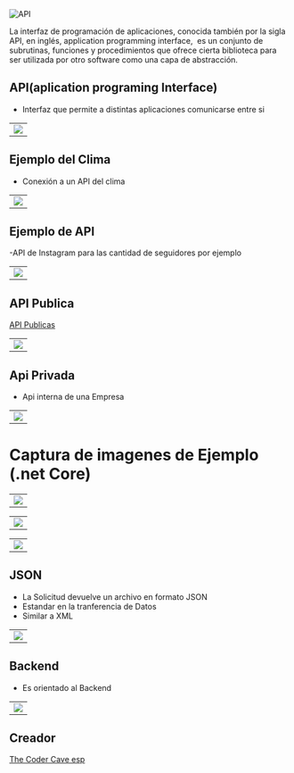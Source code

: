 <img src="images/API.jpg" align="center" title="API">

La interfaz de programación de aplicaciones, conocida también por la sigla API, en inglés, application programming interface, ​ es un conjunto de subrutinas, funciones y procedimientos que ofrece cierta biblioteca para ser utilizada por otro software como una capa de abstracción.

## API(aplication programing Interface)

- Interfaz que permite a distintas aplicaciones comunicarse entre si

<table align="center">
  <tr>
    <td align="center" style="padding=0;width=50%;">
      <img align="center" style="padding=0;" src="./images/Api4.png" />
    </td>
  </tr>
</table>


## Ejemplo del Clima

- Conexión a un API del clima


<table align="center">
  <tr>
    <td align="center" style="padding=0;width=50%;">
      <img align="center" style="padding=0;" src="./images/demo.png" />
    </td>
  </tr>
</table>

## Ejemplo de API

-API de Instagram para las cantidad de seguidores por ejemplo

<table align="center">
  <tr>
    <td align="center" style="padding=0;width=50%;">
      <img align="center" style="padding=0;" src="./images/demo1.png" />
    </td>
  </tr>
</table>

## API Publica

[API Publicas](https://public-apis.io/)

<table align="center">
  <tr>
    <td align="center" style="padding=0;width=50%;">
      <img align="center" style="padding=0;" src="./images/demo2.png" />
    </td>
  </tr>
</table>

## Api Privada

- Api interna de una Empresa

<table align="center">
  <tr>
    <td align="center" style="padding=0;width=50%;">
      <img align="center" style="padding=0;" src="./images/demo4.png" />
    </td>
  </tr>
</table>


# Captura de imagenes de Ejemplo (.net Core)

<table align="center">
  <tr>
    <td align="center" style="padding=0;width=50%;">
      <img align="center" style="padding=0;" src="./images/Api1.png" />
    </td>
  </tr>
</table>

<table align="center">
  <tr>
    <td align="center" style="padding=0;width=50%;">
      <img align="center" style="padding=0;" src="./images/Api2.png" />
    </td>
  </tr>
</table>

<table align="center">
  <tr>
    <td align="center" style="padding=0;width=50%;">
      <img align="center" style="padding=0;" src="./images/Api3.png" />
    </td>
  </tr>
</table>

## JSON

- La Solicitud devuelve un archivo en formato JSON
- Estandar en la tranferencia de Datos
- Similar a XML


<table align="center">
  <tr>
    <td align="center" style="padding=0;width=50%;">
      <img align="center" style="padding=0;" src="./images/demo3.png" />
    </td>
  </tr>
</table>

## Backend

- Es orientado al Backend

<table align="center">
  <tr>
    <td align="center" style="padding=0;width=50%;">
      <img align="center" style="padding=0;" src="./images/demo5.png" />
    </td>
  </tr>
</table>


## Creador

[The Coder Cave esp](https://www.youtube.com/watch?v=-BhQEntPrFE)